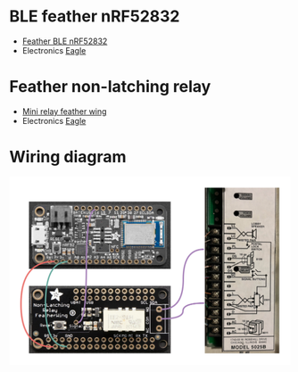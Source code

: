 # BLE feather nRF52832
* [Feather BLE nRF52832](https://www.adafruit.com/product/3406)
* Electronics [Eagle](https://github.com/adafruit/Adafruit-nRF52-Bluefruit-Feather-PCB)

# Feather non-latching relay
* [Mini relay feather wing](https://www.adafruit.com/product/2895)
* Electronics [Eagle](https://github.com/adafruit/Adafruit-Relay-FeatherWing-PCBs)
# Wiring diagram
![wiring diagram](./otkr_hw_wiring_diagram.png)